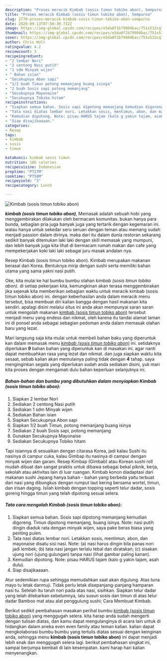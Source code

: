 ```yaml
---
description: "Proses meracik Kimbab (sosis timun tobiko abon), Sempurna"
title: "Proses meracik Kimbab (sosis timun tobiko abon), Sempurna"
slug: 2770-proses-meracik-kimbab-sosis-timun-tobiko-abon-sempurna
date: 2020-09-13T07:50:30.732Z
image: https://img-global.cpcdn.com/recipes/e5da0f1b79904bac/751x532cq70/kimbab-sosis-timun-tobiko-abon-foto-resep-utama.jpg
thumbnail: https://img-global.cpcdn.com/recipes/e5da0f1b79904bac/751x532cq70/kimbab-sosis-timun-tobiko-abon-foto-resep-utama.jpg
cover: https://img-global.cpcdn.com/recipes/e5da0f1b79904bac/751x532cq70/kimbab-sosis-timun-tobiko-abon-foto-resep-utama.jpg
author: Chris Holt
ratingvalue: 4.2
reviewcount: 3
recipeingredient:
- "2 lembar Nori"
- "2 centong Nasi putih"
- "1 sdm Minyak wijen"
- " Bahan isian"
- "Secukupnya Abon sapi"
- "1/2 buah Timun potong memanjang buang isinya"
- "2 buah Sosis sapi potong memanjang"
- "Secukupnya Mayonaise"
- "Secukupnya Tobiko hitam"
recipeinstructions:
- "Siapkan semua bahan. Sosis sapi dipotong memanjang kemudian digoreng. Timun dipotong memanjang, buang isinya. Note: nasi putih dingin diaduk rata dengan minyak wijen, saya pake beras biasa yang penting pulen."
- "Tata nasi diatas lembar nori. Letakkan sosis, mentimun, abon, dan mayonaise disatu sisi nasi. Note: (a) nasi harus dingin bila panas nori jadi lembek; (b) tata nasi jangan terlalu tebal dan diratakan; (c) sisakan ujung nori (ujung gulungan) tanpa nasi (lihat gambar paling kanan)."
- "Kemudian dipotong. Note: pisau HARUS tajam (kalo g yakin tajam, asah dulu)."
- "Siap disajikaaaan."
categories:
- Resep
tags:
- kimbab
- sosis
- timun

katakunci: kimbab sosis timun 
nutrition: 166 calories
recipecuisine: Indonesian
preptime: "PT27M"
cooktime: "PT58M"
recipeyield: "3"
recipecategory: Lunch

---
```



![Kimbab (sosis timun tobiko abon)](https://img-global.cpcdn.com/recipes/e5da0f1b79904bac/751x532cq70/kimbab-sosis-timun-tobiko-abon-foto-resep-utama.jpg)

<b><i>kimbab (sosis timun tobiko abon)</i></b>, Memasak adalah sebuah hobi yang menggembirakan dilakukan oleh bermacam komunitas. bukan hanya para bunda, sebagian pria juga banyak juga yang tertarik dengan kegemaran ini. walau hanya untuk sekedar seru seruan dengan teman atau memang sudah menjadi passion dalam dirinya. maka dari itu dalam dunia restoran sekarang sedikit banyak ditemukan laki laki dengan skill memasak yang mumpuni, dan lebih banyak juga kita lihat di bermacam rumah makan dan cafe yang mempekerjakan koki laki laki sebagai juru masak andalan nya.

Resep Kimbab (sosis timun tobiko abon). Kimbab merupakan makanan berasal dari Korea. Bentuknya mirip dengan sushi serta memiliki bahan utama yang sama yakni nasi putih.

Oke, kita mulai ke hal bumbu bumbu olahan <i>kimbab (sosis timun tobiko abon)</i>. di setiap pekerjaan kita, kemungkinan akan terasa menggembirakan jika sejenak kita memberikan sebagian waktu untuk meracik kimbab (sosis timun tobiko abon) ini. dengan keberhasilan anda dalam meracik menu tersebut, bisa membuat diri kalian bangga dengan hasil makanan kita sendiri. apalagi disini melalui situs ini anda akan mempunyai saran saran untuk mengolah makanan <u>kimbab (sosis timun tobiko abon)</u> tersebut menjadi menu yang endess dan nikmat, oleh karena itu tandai alamat laman ini di ponsel anda sebagai sebagian pedoman anda dalam memasak olahan baru yang lezat.


Mari langsung saja kita mulai untuk membeli bahan baku yang diperuntuk kan dalam memasak menu <u><i>kimbab (sosis timun tobiko abon)</i></u> ini. setidaknya diperlukan <b>9</b> bahan bahan yang diperuntuk kan di masakan ini. agar nanti dapat membuahkan rasa yang lezat dan nikmat. dan juga siapkan waktu kita sesaat, sebab kalian akan memulainya paling tidak dengan <b>4</b> tahap. saya menginginkan segala yang diperlukan sudah anda sediakan disini, yuk mari kita proses dengan mengamati dulu bahan keperluan selanjutnya ini.

<!--inarticleads1-->

##### Bahan-bahan dan bumbu yang dibutuhkan dalam menyiapkan Kimbab (sosis timun tobiko abon):

1. Siapkan 2 lembar Nori
1. Sediakan 2 centong Nasi putih
1. Sediakan 1 sdm Minyak wijen
1. Sediakan  Bahan isian
1. Siapkan Secukupnya Abon sapi
1. Siapkan 1/2 buah Timun, potong memanjang buang isinya
1. Sediakan 2 buah Sosis sapi, potong memanjang
1. Gunakan Secukupnya Mayonaise
1. Sediakan Secukupnya Tobiko hitam


Tapi isiannya di sesuaikan dengan citarasa Korea, jadi kalau Sushi itu nasinya di campur cuka, kalau Gimbap itu nasinya di campur dengan minyak wijen dan garam. Resep Kimbap (Gimbab) atau Korean sushi roll mudah dibuat dan sangat praktis untuk dibawa sebagai bekal piknik, kerja, sekolah atau aktivitas lain di luar ruangan. Kimbab konon diadaptasi dari makanan sushi Jepang hanya bahan - bahan yang berbeda yaitu terbuat dari nasi yang dibungkus dengan rumput laut kering bersama wortel, timun, dan irisan daging. Isilah kimbab dengan topping seperti telur dadar, sosis goreng hingga timun yang telah dipotong sesuai selera. 

<!--inarticleads2-->

##### Tata cara mengolah Kimbab (sosis timun tobiko abon):

1. Siapkan semua bahan. Sosis sapi dipotong memanjang kemudian digoreng. Timun dipotong memanjang, buang isinya. Note: nasi putih dingin diaduk rata dengan minyak wijen, saya pake beras biasa yang penting pulen.
1. Tata nasi diatas lembar nori. Letakkan sosis, mentimun, abon, dan mayonaise disatu sisi nasi. Note: (a) nasi harus dingin bila panas nori jadi lembek; (b) tata nasi jangan terlalu tebal dan diratakan; (c) sisakan ujung nori (ujung gulungan) tanpa nasi (lihat gambar paling kanan).
1. Kemudian dipotong. Note: pisau HARUS tajam (kalo g yakin tajam, asah dulu).
1. Siap disajikaaaan.


Atur sedemikian rupa sehingga memudahkan saat akan digulung. Atas tuna mayo tu letak danmuji. Tidak perlu letak disepanjang-panjang hamparan nasi tu. Setelah itu taruh nori pada atas nasi, sisihkan. Siapkan telur dadar yang telah dilebarkan sebelumnya, lalu susun sosis dan timun di atas telur dadar Bamboo mat atau alat penggulung sushi; Cara Membuat Kimbab. 

Berikut sedikit pembahasan masakan perihal bumbu <u>kimbab (sosis timun tobiko abon)</u> yang menggugah selera. kita harap anda sudah mengerti dengan tulisan diatas, dan kamu dapat mengulanginya di acara lain untuk di hidangkan dalam aneka even even family atau teman kalian. kalian dapat mengkolaborasi bumbu bumbu yang tertulis diatas sesuai dengan keinginan anda, sehingga menu <b>kimbab (sosis timun tobiko abon)</b> ini dapat menjadi lebih enak dan menggugah selera lagi. berikut pembahasan singkat ini, sampai berjumpa kembali di lain kesempatan. kami harap hari kalian menyenangkan.

